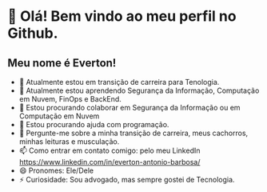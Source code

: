 # 👋 Olá! Bem vindo ao meu perfil no Github.
## Meu nome é Everton!

- 🔭 Atualmente estou em transição de carreira para Tenologia. 
- 🌱 Atualmente estou aprendendo Segurança da Informação, Computação em Nuvem, FinOps e BackEnd.
- 👯 Estou procurando colaborar em Segurança da Informação ou em Computação em Nuvem
- 🤔 Estou procurando ajuda com programação.
- 💬 Pergunte-me sobre a minha transição de carreira, meus cachorros, minhas leituras e musculação.
- 📫 Como entrar em contato comigo: pelo meu LinkedIn <https://www.linkedin.com/in/everton-antonio-barbosa/>
- 😄 Pronomes: Ele/Dele
- ⚡ Curiosidade: Sou advogado, mas sempre gostei de Tecnologia. 

